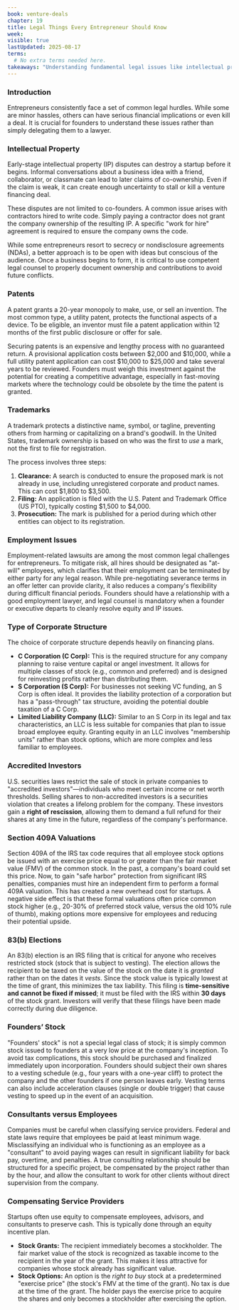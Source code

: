 ```yaml
---
book: venture-deals
chapter: 19
title: Legal Things Every Entrepreneur Should Know
week: 
visible: true
lastUpdated: 2025-08-17
terms:
  # No extra terms needed here.
takeaways: "Understanding fundamental legal issues like intellectual property ownership, corporate structure, and equity grants is a core entrepreneurial responsibility, not just a task for lawyers. Getting these details right from the start prevents future conflicts, protects the company's value, and ensures a smoother path to funding and growth, regardless of whether the business is venture-backed."
---
```


### Introduction
Entrepreneurs consistently face a set of common legal hurdles. While some are minor hassles, others can have serious financial implications or even kill a deal. It is crucial for founders to understand these issues rather than simply delegating them to a lawyer.

### Intellectual Property
Early-stage intellectual property (IP) disputes can destroy a startup before it begins. Informal conversations about a business idea with a friend, collaborator, or classmate can lead to later claims of co-ownership. Even if the claim is weak, it can create enough uncertainty to stall or kill a venture financing deal.

These disputes are not limited to co-founders. A common issue arises with contractors hired to write code. Simply paying a contractor does not grant the company ownership of the resulting IP. A specific "work for hire" agreement is required to ensure the company owns the code.

While some entrepreneurs resort to secrecy or nondisclosure agreements (NDAs), a better approach is to be open with ideas but conscious of the audience. Once a business begins to form, it is critical to use competent legal counsel to properly document ownership and contributions to avoid future conflicts.

### Patents
A patent grants a 20-year monopoly to make, use, or sell an invention. The most common type, a utility patent, protects the functional aspects of a device. To be eligible, an inventor must file a patent application within 12 months of the first public disclosure or offer for sale.

Securing patents is an expensive and lengthy process with no guaranteed return. A provisional application costs between $2,000 and $10,000, while a full utility patent application can cost $10,000 to $25,000 and take several years to be reviewed. Founders must weigh this investment against the potential for creating a competitive advantage, especially in fast-moving markets where the technology could be obsolete by the time the patent is granted.

### Trademarks
A trademark protects a distinctive name, symbol, or tagline, preventing others from harming or capitalizing on a brand's goodwill. In the United States, trademark ownership is based on who was the first to *use* a mark, not the first to file for registration.

The process involves three steps:
1.  **Clearance:** A search is conducted to ensure the proposed mark is not already in use, including unregistered corporate and product names. This can cost $1,800 to $3,500.
2.  **Filing:** An application is filed with the U.S. Patent and Trademark Office (US PTO), typically costing $1,500 to $4,000.
3.  **Prosecution:** The mark is published for a period during which other entities can object to its registration.

### Employment Issues
Employment-related lawsuits are among the most common legal challenges for entrepreneurs. To mitigate risk, all hires should be designated as "at-will" employees, which clarifies that their employment can be terminated by either party for any legal reason. While pre-negotiating severance terms in an offer letter can provide clarity, it also reduces a company's flexibility during difficult financial periods. Founders should have a relationship with a good employment lawyer, and legal counsel is mandatory when a founder or executive departs to cleanly resolve equity and IP issues.

### Type of Corporate Structure
The choice of corporate structure depends heavily on financing plans.
- **C Corporation (C Corp):** This is the required structure for any company planning to raise venture capital or angel investment. It allows for multiple classes of stock (e.g., common and preferred) and is designed for reinvesting profits rather than distributing them.
- **S Corporation (S Corp):** For businesses not seeking VC funding, an S Corp is often ideal. It provides the liability protection of a corporation but has a "pass-through" tax structure, avoiding the potential double taxation of a C Corp.
- **Limited Liability Company (LLC):** Similar to an S Corp in its legal and tax characteristics, an LLC is less suitable for companies that plan to issue broad employee equity. Granting equity in an LLC involves "membership units" rather than stock options, which are more complex and less familiar to employees.

### Accredited Investors
U.S. securities laws restrict the sale of stock in private companies to "accredited investors"—individuals who meet certain income or net worth thresholds. Selling shares to non-accredited investors is a securities violation that creates a lifelong problem for the company. These investors gain a **right of rescission**, allowing them to demand a full refund for their shares at any time in the future, regardless of the company's performance.

### Section 409A Valuations
Section 409A of the IRS tax code requires that all employee stock options be issued with an exercise price equal to or greater than the fair market value (FMV) of the common stock. In the past, a company's board could set this price. Now, to gain "safe harbor" protection from significant IRS penalties, companies must hire an independent firm to perform a formal 409A valuation. This has created a new overhead cost for startups. A negative side effect is that these formal valuations often price common stock higher (e.g., 20-30% of preferred stock value, versus the old 10% rule of thumb), making options more expensive for employees and reducing their potential upside.

### 83(b) Elections
An 83(b) election is an IRS filing that is critical for anyone who receives restricted stock (stock that is subject to vesting). The election allows the recipient to be taxed on the value of the stock on the date it is *granted* rather than on the dates it *vests*. Since the stock value is typically lowest at the time of grant, this minimizes the tax liability. This filing is **time-sensitive and cannot be fixed if missed**; it must be filed with the IRS within **30 days** of the stock grant. Investors will verify that these filings have been made correctly during due diligence.

### Founders’ Stock
"Founders' stock" is not a special legal class of stock; it is simply common stock issued to founders at a very low price at the company's inception. To avoid tax complications, this stock should be purchased and finalized immediately upon incorporation. Founders should subject their own shares to a vesting schedule (e.g., four years with a one-year cliff) to protect the company and the other founders if one person leaves early. Vesting terms can also include acceleration clauses (single or double trigger) that cause vesting to speed up in the event of an acquisition.

### Consultants versus Employees
Companies must be careful when classifying service providers. Federal and state laws require that employees be paid at least minimum wage. Misclassifying an individual who is functioning as an employee as a "consultant" to avoid paying wages can result in significant liability for back pay, overtime, and penalties. A true consulting relationship should be structured for a specific project, be compensated by the project rather than by the hour, and allow the consultant to work for other clients without direct supervision from the company.

### Compensating Service Providers
Startups often use equity to compensate employees, advisors, and consultants to preserve cash. This is typically done through an equity incentive plan.
- **Stock Grants:** The recipient immediately becomes a stockholder. The fair market value of the stock is recognized as taxable income to the recipient in the year of the grant. This makes it less attractive for companies whose stock already has significant value.
- **Stock Options:** An option is the *right to buy* stock at a predetermined "exercise price" (the stock's FMV at the time of the grant). No tax is due at the time of the grant. The holder pays the exercise price to acquire the shares and only becomes a stockholder after exercising the option.